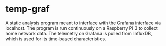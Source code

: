 # temp-graf

A static analysis program meant to interface with the Grafana interface via localhost. The program is run continuously on a Raspberry Pi 3 to collect home network data. The telemetry on Grafana is pulled from InfluxDB, which is used for its time-based characteristics. 
